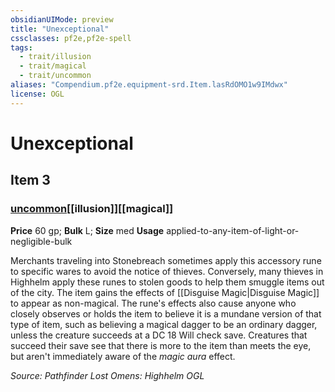 ```yaml
---
obsidianUIMode: preview
title: "Unexceptional"
cssclasses: pf2e,pf2e-spell
tags:
  - trait/illusion
  - trait/magical
  - trait/uncommon
aliases: "Compendium.pf2e.equipment-srd.Item.lasRdOMO1w9IMdwx"
license: OGL
---
```

# Unexceptional
## Item 3
### [uncommon](uncommon "Uncommon Rarity Trait")[[illusion]][[magical]]


**Price** 60 gp; 
**Bulk** L; **Size** med
**Usage** applied-to-any-item-of-light-or-negligible-bulk

Merchants traveling into Stonebreach sometimes apply this accessory rune to specific wares to avoid the notice of thieves. Conversely, many thieves in Highhelm apply these runes to stolen goods to help them smuggle items out of the city. The item gains the effects of [[Disguise Magic|Disguise Magic]] to appear as non-magical. The rune's effects also cause anyone who closely observes or holds the item to believe it is a mundane version of that type of item, such as believing a magical dagger to be an ordinary dagger, unless the creature succeeds at a DC 18 Will check save. Creatures that succeed their save see that there is more to the item than meets the eye, but aren't immediately aware of the _magic aura_ effect.

*Source: Pathfinder Lost Omens: Highhelm*
*OGL*